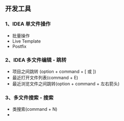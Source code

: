 ## 开发工具

### 1、IDEA 单文件操作
* 批量操作
* Live Template
* Postfix

### 2、IDEA 多文件编辑 - 跳转
* 项目之间跳转 (option + command + [ 或 ])
* 最近打开文件列表(command + E)
* 最近浏览文件之间跳转(option + command + 左右箭头)


### 3、多文件搜索 - 搜索
* 类搜索(command + N)
* 
